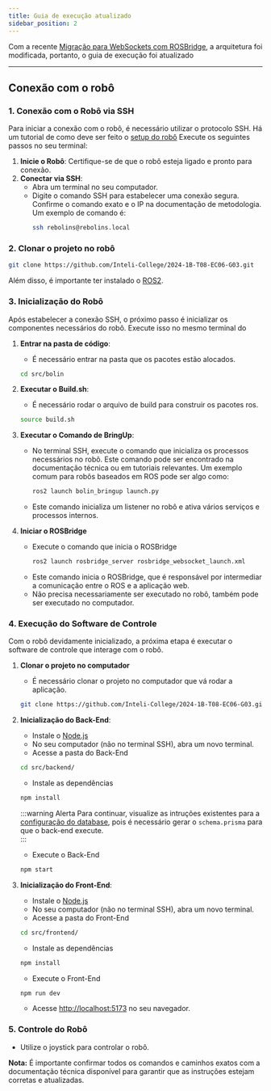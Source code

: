 ```yaml
---
title: Guia de execução atualizado
sidebar_position: 2
---
```


Com a recente [Migração para WebSockets com ROSBridge](Sprint-5/rosbridge.md), a arquitetura foi modificada, portanto, o guia de execução foi atualizado

---

## Conexão com o robô

### 1. Conexão com o Robô via SSH

Para iniciar a conexão com o robô, é necessário utilizar o protocolo SSH. Há um tutorial de como deve ser feito o [setup do robô](https://inteli-college.github.io/2024-1B-T08-EC06-G03/Sprint-2/metodologia) Execute os seguintes passos no seu terminal:

1. **Inicie o Robô**: Certifique-se de que o robô esteja ligado e pronto para conexão.
2. **Conectar via SSH**:
   - Abra um terminal no seu computador.
   - Digite o comando SSH para estabelecer uma conexão segura. Confirme o comando exato e o IP na documentação de metodologia. Um exemplo de comando é:
     ```bash
     ssh rebolins@rebolins.local
     ```

### 2. Clonar o projeto no robô

```sh
git clone https://github.com/Inteli-College/2024-1B-T08-EC06-G03.git
```

Além disso, é importante ter instalado o [ROS2](https://docs.ros.org/en/humble/Installation.html).

### 3. Inicialização do Robô

Após estabelecer a conexão SSH, o próximo passo é inicializar os componentes necessários do robô. Execute isso no mesmo terminal do

1. **Entrar na pasta de código**:

   - É necessário entrar na pasta que os pacotes estão alocados.

   ```bash
   cd src/bolin
   ```

2. **Executar o Build.sh**:

   - É necessário rodar o arquivo de build para construir os pacotes ros.

   ```bash
   source build.sh
   ```

3. **Executar o Comando de BringUp**:

   - No terminal SSH, execute o comando que inicializa os processos necessários no robô. Este comando pode ser encontrado na documentação técnica ou em tutoriais relevantes. Um exemplo comum para robôs baseados em ROS pode ser algo como:
     ```bash
     ros2 launch bolin_bringup launch.py
     ```
   - Este comando inicializa um listener no robô e ativa vários serviços e processos internos.

4. **Iniciar o ROSBridge**
   - Execute o comando que inicia o ROSBridge
     ```bash
     ros2 launch rosbridge_server rosbridge_websocket_launch.xml
     ```
   - Este comando inicia o ROSBridge, que é responsável por intermediar a comunicação entre o ROS e a aplicação web.
   - Não precisa necessariamente ser executado no robô, também pode ser executado no computador.

### 4. Execução do Software de Controle

Com o robô devidamente inicializado, a próxima etapa é executar o software de controle que interage com o robô.

1. **Clonar o projeto no computador**

   - É necessário clonar o projeto no computador que vá rodar a aplicação.

   ```bash
   git clone https://github.com/Inteli-College/2024-1B-T08-EC06-G03.git
   ```

2. **Inicialização do Back-End**:

   - Instale o [Node.js](https://nodejs.org/en/download/)
   - No seu computador (não no terminal SSH), abra um novo terminal.
   - Acesse a pasta do Back-End

   ```bash
   cd src/backend/
   ```

   - Instale as dependências

   ```bash
   npm install
   ```

   :::warning Alerta
   Para continuar, visualize as intruções existentes para a [configuração do database](/Sprint%204/banco_de_dados.md), pois é necessário gerar o `schema.prisma` para que o back-end execute.  
   :::

   - Execute o Back-End

   ```bash
   npm start
   ```

3. **Inicialização do Front-End**:

   - Instale o [Node.js](https://nodejs.org/en/download/)
   - No seu computador (não no terminal SSH), abra um novo terminal.
   - Acesse a pasta do Front-End

   ```bash
   cd src/frontend/
   ```

   - Instale as dependências

   ```bash
   npm install
   ```

   - Execute o Front-End

   ```bash
   npm run dev
   ```

   - Acesse [http://localhost:5173](http://localhost:5173) no seu navegador.

### 5. Controle do Robô

- Utilize o joystick para controlar o robô.

**Nota:** É importante confirmar todos os comandos e caminhos exatos com a documentação técnica disponível para garantir que as instruções estejam corretas e atualizadas.
